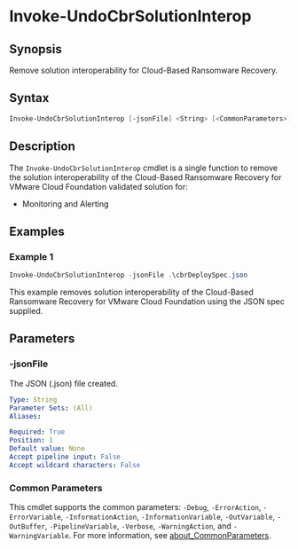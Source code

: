 # Invoke-UndoCbrSolutionInterop

## Synopsis

Remove solution interoperability for Cloud-Based Ransomware Recovery.

## Syntax

```powershell
Invoke-UndoCbrSolutionInterop [-jsonFile] <String> [<CommonParameters>]
```

## Description

The `Invoke-UndoCbrSolutionInterop` cmdlet is a single function to remove the solution interoperability of the Cloud-Based Ransomware Recovery for VMware Cloud Foundation validated solution for:

- Monitoring and Alerting

## Examples

### Example 1

```powershell
Invoke-UndoCbrSolutionInterop -jsonFile .\cbrDeploySpec.json
```

This example removes solution interoperability of the Cloud-Based Ransomware Recovery for VMware Cloud Foundation using the JSON spec supplied.

## Parameters

### -jsonFile

The JSON (.json) file created.

```yaml
Type: String
Parameter Sets: (All)
Aliases:

Required: True
Position: 1
Default value: None
Accept pipeline input: False
Accept wildcard characters: False
```

### Common Parameters

This cmdlet supports the common parameters: `-Debug`, `-ErrorAction`, `-ErrorVariable`, `-InformationAction`, `-InformationVariable`, `-OutVariable`, `-OutBuffer`, `-PipelineVariable`, `-Verbose`, `-WarningAction`, and `-WarningVariable`. For more information, see [about_CommonParameters](http://go.microsoft.com/fwlink/?LinkID=113216).
